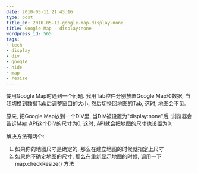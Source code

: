 ```yaml
---
date: 2010-05-11 21:43:16
type: post
title_en: 2010-05-11-google-map-display-none
title: Google Map - display:none
wordpress_id: 565
tags:
- tech
- display
- div
- google
- hide
- map
- resize
---
```


使用Google Map时遇到一个问题. 我用Tab控件分别放置Google Map和数据, 当我切换到数据Tab后调整窗口的大小, 然后切换回地图的Tab, 这时, 地图会不见.

原来, 把Google Map放到一个DIV里, 当DIV被设置为"display:none"后, 浏览器会告诉Map API这个DIV的尺寸为0, 这时, API就会把地图的尺寸也设置为0.

解决方法有两个:

1. 如果你的地图尺寸是确定的, 那么在建立地图的时候就指定上尺寸
2. 如果你不确定地图的尺寸, 那么在重新显示地图的时候, 调用一下 map.checkResize() 方法
